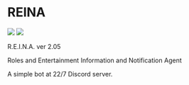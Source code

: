 # REINA
![](https://img.shields.io/badge/version-2.05-informational)
![](https://img.shields.io/github/license/Skk-nsmt/REINA)

R.E.I.N.A. ver 2.05

Roles and Entertainment Information and Notification Agent

A simple bot at 22/7 Discord server. 